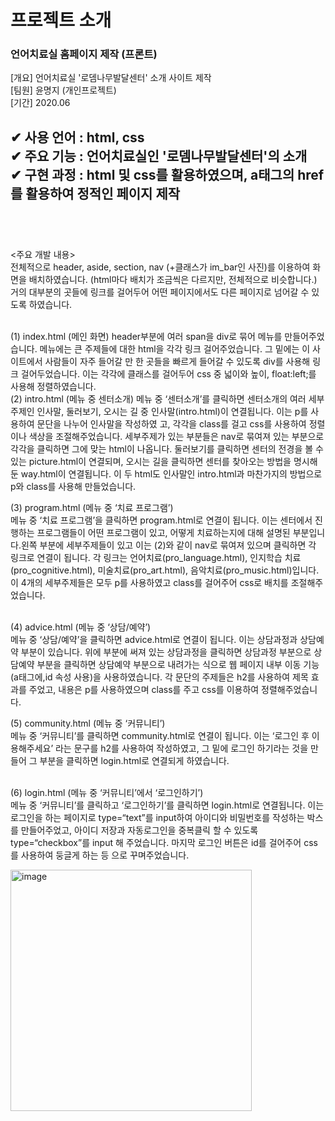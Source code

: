 

# 프로젝트 소개

### 언어치료실 홈페이지 제작  (프론트)

[개요] 언어치료실 '로뎀나무발달센터' 소개 사이트 제작   
[팀원] 윤명지 (개인프로젝트)   
[기간] 2020.06    

✔  사용 언어  : html, css      
✔  주요 기능 : 언어치료실인 '로뎀나무발달센터'의 소개   
✔  구현 과정 : html 및 css를 활용하였으며, a태그의 href를 활용하여 정적인 페이지 제작   
<br>
---------------------------------------
<br>

<주요 개발 내용>   
전체적으로 header, aside, section, nav (+클래스가 im_bar인 사진)를 이용하여 화면을 배치하였습니다. (html마다 배치가 조금씩은 다르지만, 전체적으로 비슷합니다.)   
거의 대부분의 곳들에 링크를 걸어두어 어떤 페이지에서도 다른 페이지로 넘어갈 수 있도록 하였습니다.   

<br>
(1) index.html (메인 화면)   
header부분에 여러 span을 div로 묶어 메뉴를 만들어주었습니다. 메뉴에는 큰 주제들에 대한 html을 각각 링크 걸어주었습니다. 그 밑에는 이 사이트에서 사람들이 자주 들어갈 만
한 곳들을 빠르게 들어갈 수 있도록 div를 사용해 링크 걸어두었습니다. 이는 각각에 클래스를 걸어두어 css 중 넓이와 높이, float:left;를 사용해 정렬하였습니다.

<br>
(2) intro.html (메뉴 중 센터소개)   
메뉴 중 ‘센터소개’를 클릭하면 센터소개의 여러 세부 주제인 인사말, 둘러보기, 오시는 길 중 인사말(intro.html)이 연결됩니다. 이는 p를 사용하여 문단을 나누어 인사말을 작성하였
고, 각각을 class를 걸고 css를 사용하여 정렬이나 색상을 조절해주었습니다. 세부주제가 있는 부분들은 nav로 묶여져 있는 부분으로 각각을 클릭하면 그에 맞는 html이 나옵니다.
둘러보기를 클릭하면 센터의 전경을 볼 수 있는 picture.html이 연결되며, 오시는 길을 클릭하면 센터를 찾아오는 방법을 명시해둔 way.html이 연결됩니다. 이 두 html도 인사말인
intro.html과 마찬가지의 방법으로 p와 class를 사용해 만들었습니다.  
<br>

(3) program.html (메뉴 중 ‘치료 프로그램’)   
메뉴 중 ‘치료 프로그램’을 클릭하면 program.html로 연결이 됩니다. 이는 센터에서 진행하는 프로그램들이 어떤 프로그램이 있고, 어떻게 치료하는지에 대해 설명된 부분입니다.왼쪽
부분에 세부주제들이 있고 이는 (2)와 같이 nav로 묶여져 있으며 클릭하면 각 링크로 연결이 됩니다. 각 링크는 언어치료(pro_language.html), 인지학습 치료(pro_cognitive.html),
미술치료(pro_art.html), 음악치료(pro_music.html)입니다. 이 4개의 세부주제들은 모두 p를 사용하였고 class를 걸어주어 css로 배치를 조절해주었습니다.  
<br>

(4) advice.html (메뉴 중 ‘상담/예약’)   
메뉴 중 ‘상담/예약’을 클릭하면 advice.html로 연결이 됩니다. 이는 상담과정과 상담예약 부분이 있습니다. 위에 부분에 써져 있는 상담과정을 클릭하면 상담과정 부분으로 상담예약
부분을 클릭하면 상담예약 부분으로 내려가는 식으로 웹 페이지 내부 이동 기능(a태그에,id 속성 사용)을 사용하였습니다. 각 문단의 주제들은 h2를 사용하여 제목 효과를 주었고, 내용은 p를 사용하였으며 class를 주고 css를 이용하여 정렬해주었습니다.
<br>

(5) community.html (메뉴 중 ‘커뮤니티’)   
메뉴 중 ‘커뮤니티’를 클릭하면 community.html로 연결이 됩니다. 이는 ‘로그인 후 이용해주세요’ 라는 문구를 h2를 사용하여 작성하였고, 그 밑에 로그인 하기라는 것을 만들어 그 부분을 클릭하면 login.html로 연결되게 하였습니다.   
<br>

(6) login.html (메뉴 중 ‘커뮤니티’에서 ‘로그인하기’)   
메뉴 중 ‘커뮤니티’를 클릭하고 ‘로그인하기’를 클릭하면 login.html로 연결됩니다. 이는 로그인을 하는 페이지로 type=“text”를 input하여 아이디와 비밀번호를 작성하는 박스를 만들어주었고, 아이디 저장과 자동로그인을 중복클릭 할 수 있도록 type=“checkbox”를 input 해 주었습니다. 마지막 로그인 버튼은 id를 걸어주어 css를 사용하여 둥글게 하는 등 으로 꾸며주었습니다.   
   
<img width="386" alt="image" src="https://user-images.githubusercontent.com/110431203/214211019-5f04e2ca-fb38-46f2-9b3f-f80332bd0181.png">

